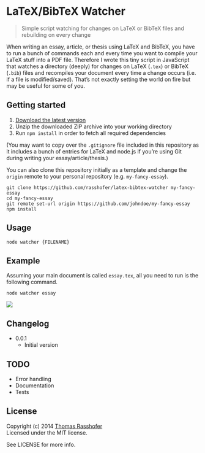 # LaTeX/BibTeX Watcher

> Simple script watching for changes on LaTeX or BibTeX files and rebuilding on every change

When writing an essay, article, or thesis using LaTeX and BibTeX, you have to run a bunch of commands each and every time you want to compile your LaTeX stuff into a PDF file. Therefore I wrote this tiny script in JavaScript that watches a directory (deeply) for changes on LaTeX (`.tex`) or BibTeX (`.bib`) files and recompiles your document every time a change occurs (i.e. if a file is modified/saved). That’s not exactly setting the world on fire but may be useful for some of you.

## Getting started

1. [Download the latest version](https://github.com/rasshofer/latex-bibtex-watcher/archive/master.zip)
2. Unzip the downloaded ZIP archive into your working directory
3. Run `npm install` in order to fetch all required dependencies

(You may want to copy over the `.gitignore` file included in this repository as it includes a bunch of entries for LaTeX and node.js if you’re using Git during writing your essay/article/thesis.)

You can also clone this repository initially as a template and change the `origin` remote to your personal repository (e.g. `my-fancy-essay`).

```shell
git clone https://github.com/rasshofer/latex-bibtex-watcher my-fancy-essay
cd my-fancy-essay
git remote set-url origin https://github.com/johndoe/my-fancy-essay
npm install
```

## Usage

```shell
node watcher {FILENAME}
```

## Example

Assuming your main document is called `essay.tex`, all you need to run is the following command.

```shell
node watcher essay
```

![](https://picpig.com/6rqp95f5vu.png)

## Changelog

* 0.0.1
	* Initial version

## TODO

- Error handling
- Documentation
- Tests

## License

Copyright (c) 2014 [Thomas Rasshofer](http://thomasrasshofer.com/)  
Licensed under the MIT license.

See LICENSE for more info.
